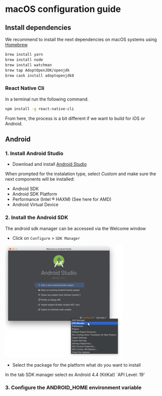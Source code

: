 # macOS configuration guide

## Install dependencies
We recommend to install the next dependencies on macOS systems using [Homebrew](https://brew.sh/)

```bash
brew install yarn
brew install node
brew install watchman
brew tap AdoptOpenJDK/openjdk
brew cask install adoptopenjdk8
```

### React Native Cli
In a terminal run the following command.
```bash
npm install -g react-native-cli
```

From here, the process is a bit different if we want to build for iOS or Android.

## Android

### 1. Install Android Studio

- Download and install [Android Studio](https://developer.android.com/studio/index.html)

When prompted for the instalation type, select _Custom_ and make sure the next components will be installed:
- Android SDK
- Android SDK Platform
- Performance (Intel ® HAXM) (See here for AMD)
- Android Virtual Device

### 2. Install the Android SDK
The android sdk manager can be accessed via the Welcome window

- Click on `Configure` > `SDK Manager`

<img src="files/SDK_selection.png" width="75%">

- Select the package for the platform what do you want to install

In the tab SDK manager select ex Android 4.4 (KitKat) `API Level: 19'
  
### 3. Configure the ANDROID_HOME environment variable

